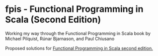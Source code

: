 # fpis - Functional Programming in Scala (Second Edition)
Working my way through the Functional Programming in Scala book by Michael Pilquist, Rúnar Bjarnason, and Paul Chiusano

Proposed solutions for [Functional Programming in Scala second edition.](https://www.manning.com/books/functional-programming-in-scala-second-edition)
